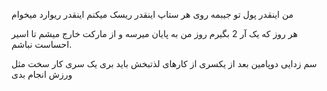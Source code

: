 من اینقدر پول تو جیبمه
روی هر ستاپ اینقدر ریسک میکنم
اینقدر ریوارد میخوام

هر روز که یک آر 2 بگیرم روز من به پایان میرسه و از مارکت خارج میشم تا اسیر احساست نباشم.


سم زدایی دوپامین
بعد از یکسری از کارهای لذتبخش باید بری یک سری کار سخت مثل ورزش انجام بدی